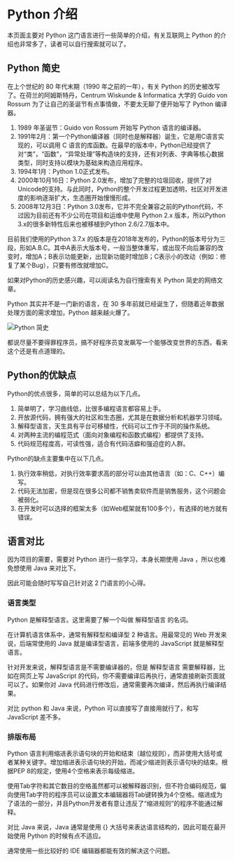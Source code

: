 # Python 介绍

本页面主要对 Python 这门语言进行一些简单的介绍，有关互联网上 Python 的介绍也非常多了，读者可以自行搜索就可以了。

## Python 简史
在上个世纪的 80 年代末期（1990 年之前的一年），有关 Python 的历史被改写了。在荷兰的阿姆斯特丹，Centrum Wiskunde & Informatica 大学的 Guido von Rossum 为了让自己的圣诞节有点事情做，不要太无聊了便开始写了 Python 编译器。

1. 1989 年圣诞节：Guido von Rossum 开始写 Python 语言的编译器。
2. 1991年2月：第一个Python编译器（同时也是解释器）诞生，它是用C语言实现的，可以调用 C 语言的库函数。在最早的版本中，Python已经提供了对“类”，“函数”，“异常处理”等构造块的支持，还有对列表、字典等核心数据类型，同时支持以模块为基础来构造应用程序。
3. 1994年1月：Python 1.0正式发布。
4. 2000年10月16日：Python 2.0发布，增加了完整的垃圾回收，提供了对 Unicode的支持。与此同时，Python的整个开发过程更加透明，社区对开发进度的影响逐渐扩大，生态圈开始慢慢形成。
5. 2008年12月3日：Python 3.0发布，它并不完全兼容之前的Python代码，不过因为目前还有不少公司在项目和运维中使用 Python 2.x 版本，所以Python 3.x的很多新特性后来也被移植到Python 2.6/2.7版本中。

目前我们使用的Python 3.7.x 的版本是在2018年发布的，Python的版本号分为三段，形如A.B.C。其中A表示大版本号，一般当整体重写，或出现不向后兼容的改变时，增加A；B表示功能更新，出现新功能时增加B；C表示小的改动（例如：修复了某个Bug），只要有修改就增加C。

如果对Python的历史感兴趣，可以阅读名为自行搜索有关 Python 简史的网络文章。

Python 其实并不是一门新的语言，在 30 多年前就已经诞生了，但随着近年数据处理方面的需求增加，Python 越来越火爆了。

![Python 简史](https://cdn.ossez.com/discourse-uploads/optimized/2X/0/061ee988c05aa2f85c9b028e0438d79a48eb041f_2_276x500.jpeg)

都说尽量不要得罪程序员，搞不好程序员变发飙写一个能够改变世界的东西，看来这个还是有点道理的。

## Python的优缺点

Python的优点很多，简单的可以总结为以下几点。

1. 简单明了，学习曲线低，比很多编程语言都容易上手。
2. 开放源代码，拥有强大的社区和生态圈，尤其是在数据分析和机器学习领域。
3. 解释型语言，天生具有平台可移植性，代码可以工作于不同的操作系统。
4. 对两种主流的编程范式（面向对象编程和函数式编程）都提供了支持。
5. 代码规范程度高，可读性强，适合有代码洁癖和强迫症的人群。

Python的缺点主要集中在以下几点。

1. 执行效率稍低，对执行效率要求高的部分可以由其他语言（如：C、C++）编写。
2. 代码无法加密，但是现在很多公司都不销售卖软件而是销售服务，这个问题会被弱化。
3. 在开发时可以选择的框架太多（如Web框架就有100多个），有选择的地方就有错误。

## 语言对比
因为项目的需要，需要对 Python 进行一些学习，本身长期使用 Java ，所以也难免想使用 Java 来对比下。

因此可能会随时写写自己针对这 2 门语言的小心得。

### 语言类型
Python 是解释型语言。这里需要了解一个叫做 解释型语言 的名词。

在计算机语言体系中，通常有解释型和编译型 2 种语言。用最常见的 Web 开发来说，后端常使用的 Java 就是编译型语言，前端多使用的 JavaScript 就是解释型语言。

针对开发来说，解释型语言是不需要编译器的，但是 解释型语言 需要解释器，比如在网页上写 JavaScript 的代码，你不需要编译后再执行，通常直接刷新页面就可以了。如果你对 Java 代码进行修改后，通常需要再次编译，然后再执行编译结果。

对比 python 和 Java 来说，Python 可以直接写了直接用就行了，和写 JavaScript 差不多。

### 排版布局
Python 语言利用缩进表示语句块的开始和结束（越位规则），而非使用大括号或者某种关键字。增加缩进表示语句块的开始，而减少缩进则表示语句块的结束。根据PEP 8的规定，使用4个空格来表示每级缩进。

使用Tab字符和其它数目的空格虽然都可以被解释器识别，但不符合编码规范，偏向使用Tab字符的程序员可以设置文本编辑器将Tab键转换为4个空格。缩进成为了语法的一部分，并且Python开发者有意让违反了“缩进规则”的程序不能通过解释。

对比 Java 来说，Java 通常是使用 {} 大括号来表达语言结构的，因此可能在最开始使用 Python 的时候有点不适应。

通常使用一些比较好的 IDE 编辑器都能有效的解决这个问题。